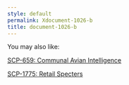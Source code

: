```yaml
---
style: default
permalink: Xdocument-1026-b
title: document-1026-b
---
```

You may also like:

[SCP-659: Communal Avian Intelligence](http://scp-wiki.net/scp-659)

[SCP-1775: Retail Specters](http://scp-wiki.net/scp-1775)
